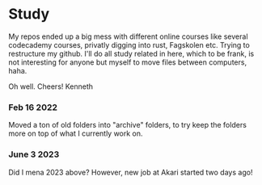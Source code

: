 # Study

My repos ended up a big mess with different online courses like several codecademy courses, privatly digging into rust, Fagskolen etc.
Trying to restructure my github. I'll do all study related in here, which to be frank, is not
interesting for anyone but myself to move files between computers, haha.

Oh well. Cheers!
Kenneth


### Feb 16 2022
Moved a ton of old folders into "archive" folders, to try keep the folders more on top of what I currently work on.

### June 3 2023
Did I mena 2023 above?
However, new job at Akari started two days ago!
